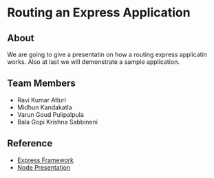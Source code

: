 # Routing an Express Application

## About
  We are going to give a presentatin on how a routing express applicatin works. Also at last we will demonstrate a sample application.
  
## Team Members
- Ravi Kumar Atluri
- Midhun Kandakatla
- Varun Goud Pulipalpula
- Bala Gopi Krishna Sabbineni

## Reference
  - [Express Framework](https://expressjs.com/)
  - [Node Presentation](https://codeburst.io/the-only-nodejs-introduction-youll-ever-need-d969a47ef219)
